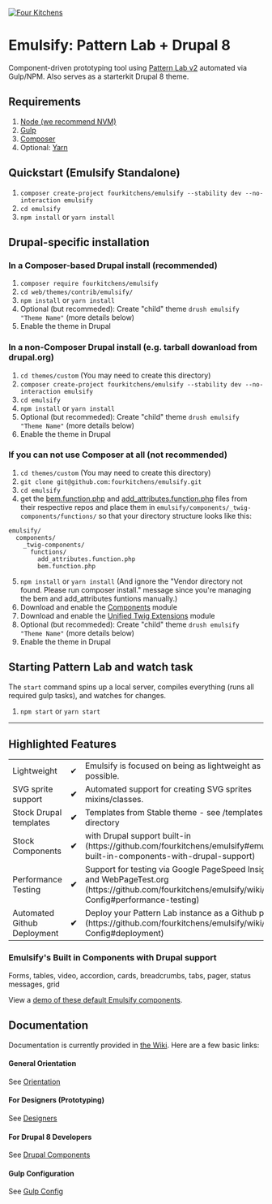 [![Four Kitchens](https://img.shields.io/badge/4K-Four%20Kitchens-35AA4E.svg)](https://fourkitchens.com/)

# Emulsify: Pattern Lab + Drupal 8

Component-driven prototyping tool using [Pattern Lab v2](http://patternlab.io/) automated via Gulp/NPM. Also serves as a starterkit Drupal 8 theme.

## Requirements

  1. [Node (we recommend NVM)](https://github.com/creationix/nvm)
  2. [Gulp](http://gulpjs.com/)
  3. [Composer](https://getcomposer.org/)
  4. Optional: [Yarn](https://github.com/yarnpkg/yarn)

## Quickstart (Emulsify Standalone)

  1. `composer create-project fourkitchens/emulsify --stability dev --no-interaction emulsify`
  2. `cd emulsify`
  3. `npm install` or `yarn install`

## Drupal-specific installation

### In a Composer-based Drupal install (recommended)

  1. `composer require fourkitchens/emulsify`
  2. `cd web/themes/contrib/emulsify/`
  3. `npm install` or `yarn install`
  4. Optional (but recommeded): Create "child" theme `drush emulsify "Theme Name"` (more details below)
  5. Enable the theme in Drupal

### In a non-Composer Drupal install (e.g. tarball dowanload from drupal.org)

  1. `cd themes/custom` (You may need to create this directory)
  2. `composer create-project fourkitchens/emulsify --stability dev --no-interaction emulsify`
  3. `cd emulsify`
  4. `npm install` or `yarn install`
  5. Optional (but recommeded): Create "child" theme `drush emulsify "Theme Name"` (more details below)
  6. Enable the theme in Drupal

### If you can not use Composer at all (not recommended)

  1. `cd themes/custom` (You may need to create this directory)
  2. `git clone git@github.com:fourkitchens/emulsify.git`
  3. `cd emulsify`
  4. get the [bem.function.php](https://github.com/drupal-pattern-lab/bem-twig-extension) and [add_attributes.function.php](https://github.com/drupal-pattern-lab/add-attributes-twig-extension) files from their respective repos and place them in `emulsify/components/_twig-components/functions/` so that your directory structure looks like this:
  ```
  emulsify/
    components/
      _twig-components/
        functions/
          add_attributes.function.php
          bem.function.php
  ```
  5. `npm install` or `yarn install` (And ignore the "Vendor directory not found. Please run composer install." message since you're managing the bem and add_attributes funtions manually.)
  6. Download and enable the [Components](https://www.drupal.org/project/components) module
  7. Download and enable the [Unified Twig Extensions](https://github.com/drupal-pattern-lab/unified-twig-extensions) module
  8. Optional (but recommeded): Create "child" theme `drush emulsify "Theme Name"` (more details below)
  9. Enable the theme in Drupal

## Starting Pattern Lab and watch task

The `start` command spins up a local server, compiles everything (runs all required gulp tasks), and watches for changes.

  1. `npm start` or `yarn start`

  ---

## Highlighted Features

<table><tbody>
<tr><td>Lightweight</td><td>✔</td><td>Emulsify is focused on being as lightweight as possible.</td></tr>
<tr><td>SVG sprite support </td><td><strong>✔</strong></td><td>Automated support for creating SVG sprites mixins/classes.</td></tr>
<tr><td>Stock Drupal templates </td><td><strong>✔</strong></td><td>Templates from Stable theme - see /templates directory</td></tr>
<tr><td>Stock Components </td><td><strong>✔</strong></td><td>with Drupal support built-in (https://github.com/fourkitchens/emulsify#emulsifys-built-in-components-with-drupal-support)</td></tr>
<tr><td>Performance Testing </td><td><strong>✔</strong></td><td>Support for testing via Google PageSpeed Insights and WebPageTest.org (https://github.com/fourkitchens/emulsify/wiki/Gulp-Config#performance-testing)</td></tr>
<tr><td>Automated Github Deployment </td><td><strong>✔</strong></td><td>Deploy your Pattern Lab instance as a Github page (https://github.com/fourkitchens/emulsify/wiki/Gulp-Config#deployment)</td></tr>
</tbody>
</table>

<h3 id="components">Emulsify's Built in Components with Drupal support</h3>
Forms, tables, video, accordion, cards, breadcrumbs, tabs, pager, status messages, grid

View a [demo of these default Emulsify components](https://fourkitchens.github.io/emulsify/pattern-lab/public/).

## Documentation
Documentation is currently provided in [the Wiki](https://github.com/fourkitchens/emulsify/wiki). Here are a few basic links:

#### General Orientation

See [Orientation](https://github.com/fourkitchens/emulsify/wiki/Orientation)

#### For Designers (Prototyping)

See [Designers](https://github.com/fourkitchens/emulsify/wiki/For-Designers)

#### For Drupal 8 Developers

See [Drupal Components](https://github.com/fourkitchens/emulsify/wiki/Drupal-Components)

#### Gulp Configuration

See [Gulp Config](https://github.com/fourkitchens/emulsify/wiki/Gulp-Config)
